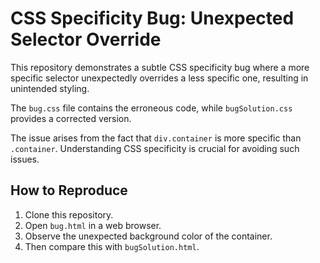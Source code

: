 # CSS Specificity Bug: Unexpected Selector Override

This repository demonstrates a subtle CSS specificity bug where a more specific selector unexpectedly overrides a less specific one, resulting in unintended styling. 

The `bug.css` file contains the erroneous code, while `bugSolution.css` provides a corrected version.

The issue arises from the fact that `div.container` is more specific than `.container`.  Understanding CSS specificity is crucial for avoiding such issues.

## How to Reproduce

1. Clone this repository.
2. Open `bug.html` in a web browser.
3. Observe the unexpected background color of the container.
4. Then compare this with `bugSolution.html`.
